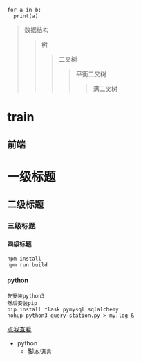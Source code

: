 ```
for a in b:
  print(a)
```
>数据结构
>>树
>>>二叉树
>>>>平衡二叉树
>>>>>满二叉树


train
=
前端
-
# 一级标题
## 二级标题
### 三级标题
#### 四级标题
	npm install
	npm run build
#### python
	先安装python3
	然后安装pip
	pip install flask pymysql sqlalchemy
	nohup python3 query-station.py > my.log &
[点我查看](http://www.zjweb.cc)
* python
	* 脚本语言
